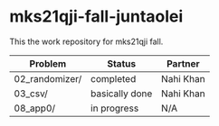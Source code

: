 # mks21qji-fall-juntaolei

This the work repository for mks21qji fall.

| Problem        | Status         | Partner   |
| -------------- | -------------- | --------- |
| 02_randomizer/ | completed      | Nahi Khan |
| 03_csv/        | basically done | Nahi Khan |
| 08_app0/       | in progress    | N/A       |
